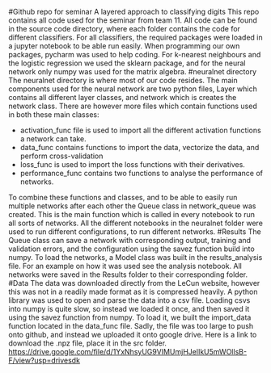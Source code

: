#Github repo for seminar A layered approach to classifying digits
This repo contains all code used for the seminar from team 11.
All code can be found in the source code directory, where each folder contains the code for different classifiers. For all classifiers,
the required packages were loaded in a jupyter notebook to be able run easily. When programming our own packages, pycharm was used to help 
coding. For k-nearest neighbours and the logistic regression
we used the sklearn package, and for the neural network only numpy was used for the matrix algebra. 
#neuralnet directory
The neuralnet directory is where most of our code resides. The main components used for the neural network are two python files,
Layer which contains all different layer classes, and network which is creates the network class. There are however more files
which contain functions used in both these main classes:
- activation_func file is used to import all the different activation functions a network can take.
- data_func contains functions to import the data, vectorize the data, and perform cross-validation
- loss_func is used to import the loss functions with their derivatives.
- performance_func contains two functions to analyse the performance of networks.

To combine these functions and classes, and to be able to easily run multiple networks after each other the Queue class in network_queue
was created. This is the main function which is called in every notebook to run all sorts of networks.
All the different notebooks in the neuralnet folder were used to run different configurations, to run different networks.
#Results
The Queue class can save a network with corresponding output, training and validation errors, and the configuration using the savez function
build into numpy. To load the networks, a Model class was built in the results_analysis file. For an example on how it was used see the
analysis notebook. All networks were saved in the Results folder to their corresponding folder.
#Data
The data was downloaded directly from the LeCun website, however this was not in a readily made format as it is compressed heavily. 
A python library was used to open and parse the data into a csv file. Loading csvs into numpy is quite slow, so instead we loaded it once,
and then saved it using the savez function from numpy. To load it, we built the import_data function located in the data_func file.
Sadly, the file was too large to push onto github, and instead we uploaded it onto google drive. Here is a link to download the .npz file,
place it in the src folder. https://drive.google.com/file/d/1YxNhsyUG9VIMUmjHJelIkU5mWOllsB-F/view?usp=drivesdk

